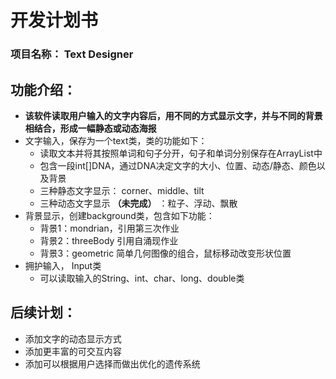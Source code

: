 # 开发计划书

### 项目名称： Text Designer

## 功能介绍：
- **该软件读取用户输入的文字内容后，用不同的方式显示文字，并与不同的背景相结合，形成一幅静态或动态海报**
- 文字输入，保存为一个text类，类的功能如下：
  - 读取文本并将其按照单词和句子分开，句子和单词分别保存在ArrayList<String>中
  - 包含一段int[]DNA，通过DNA决定文字的大小、位置、动态/静态、颜色以及背景
  - 三种静态文字显示： corner、middle、tilt
  - 三种动态文字显示 **（未完成）** ：粒子、浮动、飘散
- 背景显示，创建background类，包含如下功能：
  - 背景1：mondrian，引用第三次作业
  - 背景2：threeBody 引用自涌现作业
  - 背景3：geometric  简单几何图像的组合，鼠标移动改变形状位置
- 拥护输入， Input类
  - 可以读取输入的String、int、char、long、double类
 ## 后续计划：
  - 添加文字的动态显示方式
  - 添加更丰富的可交互内容
  - 添加可以根据用户选择而做出优化的遗传系统
 
